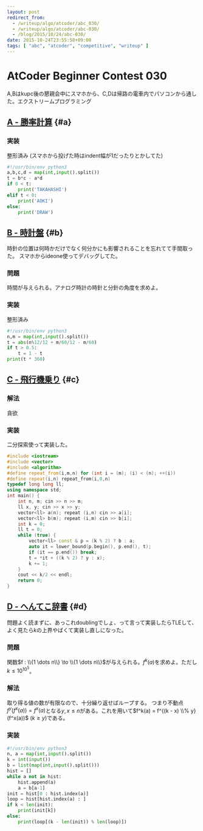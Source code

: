 ```yaml
---
layout: post
redirect_from:
  - /writeup/algo/atcoder/abc_030/
  - /writeup/algo/atcoder/abc-030/
  - /blog/2015/10/24/abc-030/
date: 2015-10-24T23:55:58+09:00
tags: [ "abc", "atcoder", "competitive", "writeup" ]
---
```


# AtCoder Beginner Contest 030

A,Bはkupc後の懇親会中にスマホから、C,Dは帰路の電車内でパソコンから通した。エクストリームプログラミング

<!-- more -->

## [A - 勝率計算](https://beta.atcoder.jp/contests/abc030/tasks/abc030_a) {#a}

### 実装

整形済み (スマホから投げた時はindent幅が1だったりとかしてた)

``` python
#!/usr/bin/env python3
a,b,c,d = map(int,input().split())
t = b*c - a*d
if 0 < t:
    print('TAKAHASHI')
elif t < 0:
    print('AOKI')
else:
    print('DRAW')
```

## [B - 時計盤](https://beta.atcoder.jp/contests/abc030/tasks/abc030_b) {#b}

時針の位置は何時かだけでなく何分かにも影響されることを忘れてて手間取った。
スマホからideone使ってデバッグしてた。

### 問題

時間が与えられる。アナログ時計の時針と分針の角度を求めよ。

### 実装

整形済み

``` python
#!/usr/bin/env python3
n,m = map(int,input().split())
t = abs(n%12/12 + m/60/12 - m/60)
if t > 0.5:
    t = 1 - t
print(t * 360)
```

## [C - 飛行機乗り](https://beta.atcoder.jp/contests/abc030/tasks/abc030_c) {#c}

### 解法

貪欲

### 実装

二分探索使って実装した。

``` c++
#include <iostream>
#include <vector>
#include <algorithm>
#define repeat_from(i,m,n) for (int i = (m); (i) < (n); ++(i))
#define repeat(i,n) repeat_from(i,0,n)
typedef long long ll;
using namespace std;
int main() {
    int n, m; cin >> n >> m;
    ll x, y; cin >> x >> y;
    vector<ll> a(n); repeat (i,n) cin >> a[i];
    vector<ll> b(m); repeat (i,m) cin >> b[i];
    int k = 0;
    ll t = 0;
    while (true) {
        vector<ll> const & p = (k % 2) ? b : a;
        auto it = lower_bound(p.begin(), p.end(), t);
        if (it == p.end()) break;
        t = *it + ((k % 2) ? y : x);
        k += 1;
    }
    cout << k/2 << endl;
    return 0;
}
```

## [D - へんてこ辞書](https://beta.atcoder.jp/contests/abc030/tasks/abc030_d) {#d}

問題よく読まずに、あっこれdoublingでしょ、って言って実装したらTLEして、よく見たら$k$の上界やばくて実装し直しになった。

### 問題

関数$f : \\{1 \dots n\\} \to \\{1 \dots n\\}$が与えられる。$f^k(a)$を求めよ。ただし$k \le 10^{10^5}$。

### 解法

取り得る値の数が有限なので、十分繰り返せばループする。
つまり不動点$f^y(f^x(a)) = f^x(a)$となる$y, x \le n$がある。これを用いて$f^k(a) = f^{(k - x) \\% y}(f^x(a))$ $(k \ge y)$である。

### 実装

``` python
#!/usr/bin/env python3
n, a = map(int,input().split())
k = int(input())
b = list(map(int,input().split()))
hist = []
while a not in hist:
    hist.append(a)
    a = b[a-1]
init = hist[0 : hist.index(a)]
loop = hist[hist.index(a) : ]
if k < len(init):
    print(init[k])
else:
    print(loop[(k - len(init)) % len(loop)])
```

